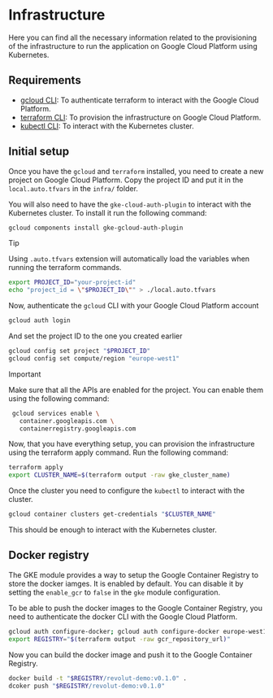 # Infrastructure

Here you can find all the necessary information related to the provisioning of the
infrastructure to run the application on Google Cloud Platform using Kubernetes.

## Requirements

- [gcloud CLI](https://cloud.google.com/sdk/docs/install): To authenticate terraform
  to interact with the Google Cloud Platform.
- [terraform CLI](https://developer.hashicorp.com/terraform/install?product_intent=terraform):
  To provision the infrastructure on Google Cloud Platform.
- [kubectl CLI](https://kubernetes.io/docs/tasks/tools/): To interact with the Kubernetes
  cluster.

## Initial setup

Once you have the `gcloud` and `terraform` installed, you need to create a new project
on Google Cloud Platform. Copy the project ID and put it in the `local.auto.tfvars`
in the `infra/` folder.

You will also need to have the `gke-cloud-auth-plugin` to interact with the Kubernetes
cluster. To install it run the following command:

```bash
gcloud components install gke-gcloud-auth-plugin
```

> [!TIP]
> Using `.auto.tfvars` extension will automatically load the variables when running
> the terraform commands.

```bash
export PROJECT_ID="your-project-id"
echo "project_id = \"$PROJECT_ID\"" > ./local.auto.tfvars
```

Now, authenticate the `gcloud` CLI with your Google Cloud Platform account

```bash
gcloud auth login
```

And set the project ID to the one you created earlier

```bash
gcloud config set project "$PROJECT_ID"
gcloud config set compute/region "europe-west1"
```

> [!IMPORTANT]
> Make sure that all the APIs are enabled for the project. You can enable them using
> the following command:
>
> ```bash
>  gcloud services enable \
>    container.googleapis.com \
>    containerregistry.googleapis.com
> ```

Now, that you have everything setup, you can provision the infrastructure using the
terraform apply command. Run the following command:

```bash
terraform apply
export CLUSTER_NAME=$(terraform output -raw gke_cluster_name)
```

Once the cluster you need to configure the `kubectl` to interact with the cluster.

```bash
gcloud container clusters get-credentials "$CLUSTER_NAME"
```

This should be enough to interact with the Kubernetes cluster.

## Docker registry

The GKE module provides a way to setup the Google Container Registry to store the
docker iamges. It is enabled by default. You can disable it by setting the `enable_gcr`
to `false` in the `gke` module configuration.

To be able to push the docker images to the Google Container Registry, you need to
authenticate the docker CLI with the Google Cloud Platform.

```bash
gcloud auth configure-docker; gcloud auth configure-docker europe-west1-docker.pkg.dev
export REGISTRY="$(terraform output -raw gcr_repository_url)"
```

Now you can build the docker image and push it to the Google Container Registry.

```bash
docker build -t "$REGISTRY/revolut-demo:v0.1.0" .
dcoker push "$REGISTRY/revolut-demo:v0.1.0"
```
